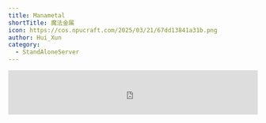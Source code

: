 ```yaml
---
title: Manametal
shortTitle: 魔法金属
icon: https://cos.npucraft.com/2025/03/21/67dd13841a31b.png
author: Hui_Xun
category:
  - StandAloneServer
---
```



<iframe
style="width:728px;height:90px;max-width:100%;border:none;display:block;margin:auto;pointer-events:none"
src="https://de.namemc.com/server/m3.mod.npucraft.com/embed"
width="728"
height="90"
sandbox="allow-same-origin">
</iframe>